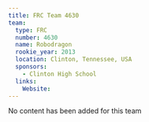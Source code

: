 ```yaml
---
title: FRC Team 4630
team:
  type: FRC
  number: 4630
  name: Robodragon
  rookie_year: 2013
  location: Clinton, Tennessee, USA
  sponsors:
    - Clinton High School
  links:
    Website: 
---
```

No content has been added for this team
